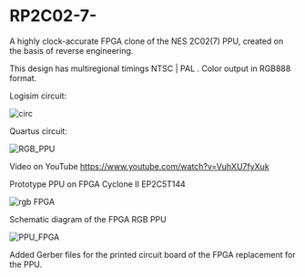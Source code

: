 # RP2C02-7-
A highly clock-accurate FPGA clone of the NES 2C02(7) PPU, created on the basis of reverse engineering.

This design has multiregional timings NTSC | PAL . Color output in RGB888 format.


Logisim circuit:

![circ](https://github.com/user-attachments/assets/13d78d78-8a04-49e7-a387-6d5db5d440b4)

Quartus circuit:

![RGB_PPU](https://github.com/user-attachments/assets/51d8a7b7-b185-4761-9b98-4d41f4a163b2)


Video on YouTube https://www.youtube.com/watch?v=VuhXU7fyXuk

Prototype PPU on FPGA Cyclone II  EP2C5T144

![rgb FPGA](https://github.com/user-attachments/assets/22a5ed68-3ec2-46ab-964c-e485d007031f)

Schematic diagram of the FPGA RGB PPU

![PPU_FPGA](https://github.com/user-attachments/assets/399fde5c-03a2-46e6-b2be-142c54a0fa8d)

Added Gerber files for the printed circuit board of the FPGA replacement for the PPU.



